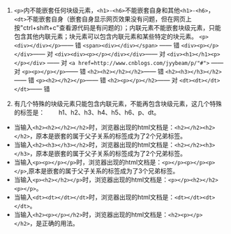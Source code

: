 1. `<p>`内不能嵌套任何块级元素，`<h1>-<h6>`不能嵌套自身和其他`<h1>-<h6>`，`<dt>`不能嵌套自身（嵌套自身显示网页效果没有问题，但在网页上按"ctrl+shift+c"查看源代码是有问题的）；内联元素不能嵌套块级元素，只能包含其他内联元素；块元素可以包含内联元素和某些特定的块元素。
`<p><div></div></p>`—— 错
`<span><div></div></span>` —— 错
`<div><p></p></div>`—— 对
`<div><div><p></p></div></div>`—— 对
`<div><h1></h1><p></p></div>` —— 对
`<a href=http://www.cnblogs.com/jyybeam/p/"#">` —— 对
`<p><p></p></p>`—— 错
`<h2><h2></h2></h2>`—— 错
`<h2><h3></h3></h2>`—— 错
`<p><h2></h2></p>`—— 错
`<h2><p></p></h2>`—— 对
`<dt><dt></dt></dt>`—— 错

2. 有几个特殊的块级元素只能包含内联元素，不能再包含块级元素，这几个特殊的标签是：
　　h1、h2、h3、h4、h5、h6、p、dt。
- 当输入`<h2><h2></h2></h2>`时，浏览器出现的html文档是：`<h2></h2><h2></h2>`，原本是嵌套的属于父子关系的标签成为了2个兄弟标签。
- 当输入`<h2><h3></h3></h2>`时，浏览器出现的html文档是：`<h2></h2><h3></h3>`，原本是嵌套的属于父子关系的标签成为了2个兄弟标签。
- 当输入`<p><p></p></p>`时，浏览器出现的html文档是：`<p></p><p></p><p></p>`,原本是嵌套的属于父子关系的标签成为了3个兄弟标签。
- 当输入`<p><h2></h2></p>`时，浏览器出现的html文档是：`<p></p><h2></h2><p></p>`。
- 当输入`<dt><dt></dt></dt>`时，浏览器出现的html文档是：`<dt></dt><dt></dt>`。
- 当输入`<h2><p></p></h2>`时，浏览器出现的html文档是：`<h2><p></p></h2>`，是正确的用法。
